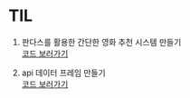 # TIL

1) 판다스를 활용한 간단한 영화 추천 시스템 만들기  
[코드 보러가기](https://github.com/honghyelim/TIL/blob/main/recommendation_pandas.ipynb)

2) api 데이터 프레임 만들기  
[코드 보러가기](https://github.com/honghyelim/TIL/blob/main/api%20%EB%8D%B0%EC%9D%B4%ED%84%B0%ED%94%84%EB%A0%88%EC%9E%84%20%EB%A7%8C%EB%93%A4%EA%B8%B0.ipynb)
